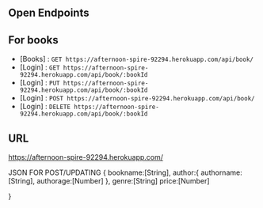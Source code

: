 ## Open Endpoints

## For books

- [Books] : `GET https://afternoon-spire-92294.herokuapp.com/api/book/`
- [Login] : `GET https://afternoon-spire-92294.herokuapp.com/api/book/:bookId`
- [Login] : `PUT https://afternoon-spire-92294.herokuapp.com/api/book/:bookId`
- [Login] : `POST https://afternoon-spire-92294.herokuapp.com/api/book/`
- [Login] : `DELETE https://afternoon-spire-92294.herokuapp.com/api/book/:bookId`

## URL

https://afternoon-spire-92294.herokuapp.com/

JSON FOR POST/UPDATING
{
bookname:[String],
author:{
authorname:[String],
authorage:[Number]
},
genre:[String]
price:[Number]

}
